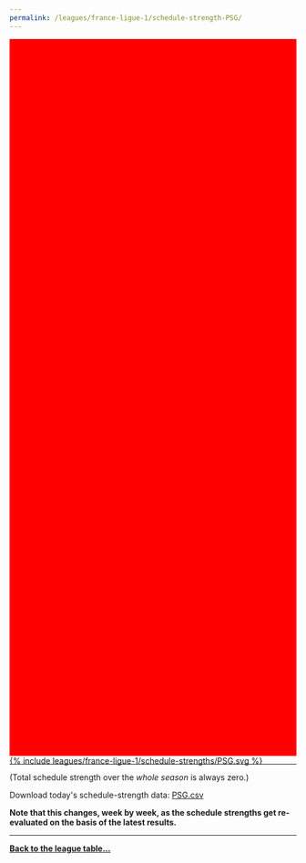 ```yaml
---
permalink: /leagues/france-ligue-1/schedule-strength-PSG/
---
```


<style>
.svg-wrap {
    background-color:red;
    height:0;
    padding-top:250%; /* 350px/550px */
    position: relative;
}

svg {
    background-color: white;
    height: 100%;
    display:block;
    width: 100%;
    position: absolute;
    top:0;
    left:0;
}
</style>


<div class="svg-wrap">
{% include leagues/france-ligue-1/schedule-strengths/PSG.svg %}
</div>

-----

(Total schedule strength over the *whole season* is always zero.)


Download today's schedule-strength data: [PSG.csv](/assets/leagues/france-ligue-1/2020/schedule-strengths/PSG.csv)

**Note that this changes, week by week, as the schedule strengths get re-evaluated on the
basis of the latest results.**

-----

[**Back to the league table...**](/leagues/france-ligue-1)


